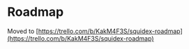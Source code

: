 # Roadmap

Moved to [https://trello.com/b/KakM4F3S/squidex-roadmap](https://trello.com/b/KakM4F3S/squidex-roadmap)

